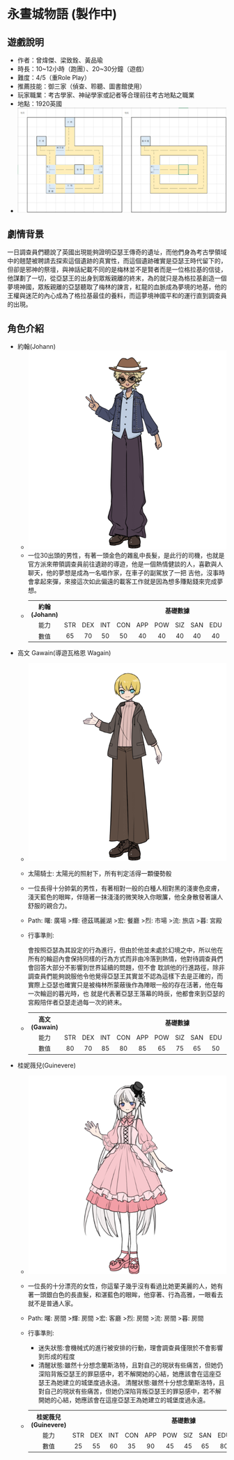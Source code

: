 # 永晝城物語 (製作中)
## 遊戲說明
- 作者：曾煒傑、梁致銓、黃品瑜
- 時長：10\~12小時（跑團）、20\~30分鐘（遊戲）
- 難度：4/5（重Role Play）
- 推薦技能：御三家（偵查、聆聽、圖書館使用）
- 玩家職業：考古學家、神祕學家或記者等合理前往考古地點之職業
- 地點：1920英國
- ![map](script/地圖.png) 
## 劇情背景
一日調查員們聽說了英國出現能夠證明亞瑟王傳奇的遺址，而他們身為考古學領域中的翹楚被聘請去探索這個遺跡的真實性，而這個遺跡確實是亞瑟王時代留下的，但卻是邪神的祭壇，與神話紀載不同的是梅林並不是賢者而是一位格拉基的信徒，他謀劃了一切，從亞瑟王的出身到眾叛親離的終末，為的就只是為格拉基創造一個夢境神國，眾叛親離的亞瑟聽取了梅林的諫言，紅龍的血脈成為夢境的地基，他的王權與迷茫的內心成為了格拉基最佳的養料，而這夢境神國平和的運行直到調查員的出現。
## 角色介紹
- 約翰(Johann)
  - ![約翰](劇本/角色立繪/約翰.png)
  - 一位30出頭的男性，有著一頭金色的雜亂中長髮，是此行的司機，也就是官方派來帶領調查員前往遺跡的導遊，他是一個熱情健談的人，喜歡與人聊天，他的夢想是成為一名唱作家，在車子的副駕放了一把 
    吉他，沒事時會拿起來彈，來接這次如此偏遠的載客工作就是因為想多賺點錢來完成夢想。
  -  <table>
     <tr>
        <th align="center">約翰(Johann)</th><th colspan="13" align="center">基礎數據</th>
     </tr>
     <tr>
         <td align="center">能力</td><td align="center">STR</td><td align="center">DEX</td><td align="center">INT</td><td align="center">CON</td><td                align="center">APP</td><td align="center">POW</td><td align="center">SIZ</td><td align="center">SAN</td><td align="center">EDU</td><td     
         align="center">Luck</td><td align="center">HP</td><td align="center">MP</td><td align="center">DB</td>
     </tr>
     <tr>
        <td align="center">數值</td><td align="center">65</td><td align="center">70</td><td align="center">50</td><td align="center">50</td><td                     align="center">40</td><td align="center">40</td><td align="center">40</td><td align="center">40</td><td align="center">40</td><td     
        align="center">50</td><td align="center">9</td><td align="center">8</td><td align="center">1D4</td>
     </tr>
     </table>
- 高文 Gawain(導遊瓦格恩 Wagain)
  - ![高文](劇本/角色立繪/高文.png)
  - 太陽騎士: 太陽光的照射下，所有判定活得一顆優勢骰
  - 一位長得十分帥氣的男性，有著相對一般的白種人相對黑的淺麥色皮膚，淺天藍色的眼眸，伴隨著一抹淺淺的微笑映入你眼簾，他全身散發著讓人舒服的親合力。
  - Path: 曙: 廣場 >輝: 德茲瑪麗湖 >宏: 餐廳 >烈: 市場 >流: 旅店 >暮: 宮殿
  - 行事準則:
   
    會按照亞瑟為其設定的行為進行，但由於他並未處於幻境之中，所以他在所有的輪迴內會保持同樣的行為方式而非由冷落到熱情，他對待調查員們會回答大部分不影響到世界延續的問題，但不會
    耽誤他的行進路徑，除非調查員們能夠說服他令他覺得亞瑟王其實並不認為這樣下去是正確的，而實際上亞瑟也確實只是被梅林所蒙蔽後作為陣眼一般的存在活著，他在每一次輪迴的暮光時，也
    就是代表著亞瑟王落幕的時辰，他都會來到亞瑟的宮殿陪伴者亞瑟走過每一次的終末。
  -  <table>
     <tr>
        <th align="center">高文(Gawain)</th><th colspan="13" align="center">基礎數據</th>
     </tr>
     <tr>
         <td align="center">能力</td><td align="center">STR</td><td align="center">DEX</td><td align="center">INT</td><td align="center">CON</td><td                align="center">APP</td><td align="center">POW</td><td align="center">SIZ</td><td align="center">SAN</td><td align="center">EDU</td><td     
         align="center">Luck</td><td align="center">HP</td><td align="center">MP</td><td align="center">DB</td>
     </tr>
     <tr>
        <td align="center">數值</td><td align="center">80</td><td align="center">70</td><td align="center">85</td><td align="center">80</td><td                     align="center">85</td><td align="center">65</td><td align="center">75</td><td align="center">65</td><td align="center">50</td><td     
        align="center">80</td><td align="center">15</td><td align="center">13</td><td align="center">1D6</td>
     </tr>
     </table>
- 桂妮薇兒(Guinevere)
  - ![桂妮薇兒](劇本/角色立繪/桂妮薇兒.png)
  - 一位長的十分漂亮的女性，你這輩子幾乎沒有看過比她更美麗的人，她有著一頭銀白色的長直髮，和湛藍色的眼眸，他穿著、行為高雅，一眼看去就不是普通人家。
  - Path: 曙: 房間 >輝: 房間 >宏: 客廳 >烈: 房間 >流: 房間 >暮: 房間
  - 行事準則:
    - 迷失狀態:會機械式的進行被安排的行動，理會調查員僅限於不會影響到形成的程度
    - 清醒狀態:雖然十分想念蘭斯洛特，且對自己的現狀有些痛苦，但她仍深陷背叛亞瑟王的罪惡感中，若不解開她的心結，她應該會在這座亞瑟王為她建立的城堡度過永遠。
清醒狀態:雖然十分想念蘭斯洛特，且對自己的現狀有些痛苦，但她仍深陷背叛亞瑟王的罪惡感中，若不解開她的心結，她應該會在這座亞瑟王為她建立的城堡度過永遠。
 
  -  <table>
     <tr>
        <th align="center">桂妮薇兒(Guinevere)</th><th colspan="13" align="center">基礎數據</th>
     </tr>
     <tr>
         <td align="center">能力</td><td align="center">STR</td><td align="center">DEX</td><td align="center">INT</td><td align="center">CON</td><td                align="center">APP</td><td align="center">POW</td><td align="center">SIZ</td><td align="center">SAN</td><td align="center">EDU</td><td     
         align="center">Luck</td><td align="center">HP</td><td align="center">MP</td><td align="center">DB</td>
     </tr>
     <tr>
        <td align="center">數值</td><td align="center">25</td><td align="center">55</td><td align="center">60</td><td align="center">35</td><td                     align="center">90</td><td align="center">45</td><td align="center">45</td><td align="center">65</td><td align="center">80</td><td     
        align="center">80</td><td align="center">6</td><td align="center">9</td><td align="center">-1</td>
     </tr>
     </table>

